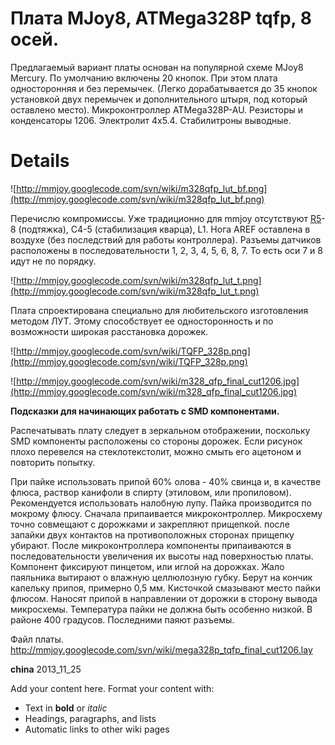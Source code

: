 # Плата MJoy8, ATMega328P tqfp, 8 осей. #

Предлагаемый вариант платы основан на популярной схеме MJoy8 Mercury. По умолчанию включены 20 кнопок. При этом плата односторонняя и без перемычек. (Легко дорабатывается до 35 кнопок установкой двух перемычек и дополнительного штыря, под который оставлено место).  Микроконтроллер ATMega328P-AU. Резисторы и конденсаторы 1206. Электролит 4х5.4. Стабилитроны выводные.

# Details #

![http://mmjoy.googlecode.com/svn/wiki/m328qfp_lut_bf.png](http://mmjoy.googlecode.com/svn/wiki/m328qfp_lut_bf.png)

Перечислю компромиссы. Уже традиционно для mmjoy отсутствуют [R5](https://code.google.com/p/mmjoy/source/detail?r=5)-8 (подтяжка), C4-5 (стабилизация кварца), L1. Нога AREF оставлена в воздухе (без последствий для работы контроллера). Разъемы датчиков расположены в последовательности 1, 2, 3, 4, 5, 6, 8, 7. То есть оси 7 и 8 идут не по порядку.

![http://mmjoy.googlecode.com/svn/wiki/m328qfp_lut_t.png](http://mmjoy.googlecode.com/svn/wiki/m328qfp_lut_t.png)

Плата спроектирована специально для любительского изготовления методом ЛУТ. Этому способствует ее односторонность и по возможности широкая расстановка дорожек.

![http://mmjoy.googlecode.com/svn/wiki/TQFP_328p.png](http://mmjoy.googlecode.com/svn/wiki/TQFP_328p.png)

![http://mmjoy.googlecode.com/svn/wiki/m328_qfp_final_cut1206.jpg](http://mmjoy.googlecode.com/svn/wiki/m328_qfp_final_cut1206.jpg)

**Подсказки для начинающих работать с SMD компонентами.**

Распечатывать плату следует в зеркальном отображении, поскольку SMD компоненты расположены со стороны дорожек. Если рисунок плохо перевелся на стеклотекстолит, можно смыть его ацетоном и повторить попытку.

При пайке использовать припой 60% олова - 40% свинца и, в качестве флюса, раствор канифоли в спирту (этиловом, или пропиловом). Рекомендуется использовать налобную лупу. Пайка производится по мокрому флюсу. Сначала припаивается микроконтроллер. Микросхему точно совмещают с дорожками и закрепляют прищепкой. после запайки двух контактов на противоположных сторонах прищепку убирают. После микроконтроллера компоненты припаиваются в последовательности увеличения их высоты над поверхностью платы. Компонент фиксируют пинцетом, или иглой на дорожках. Жало паяльника вытирают о влажную целлюлозную губку. Берут на кончик капельку припоя, примерно 0,5 мм. Кисточкой смазывают место пайки флюсом. Наносят припой в направлении от дорожки в сторону вывода микросхемы. Температура пайки не должна быть особенно низкой. В районе 400 градусов. Последними паяют разъемы.

Файл платы.
http://mmjoy.googlecode.com/svn/wiki/mega328p_tqfp_final_cut1206.lay

**china** 2013\_11\_25

Add your content here.  Format your content with:
  * Text in **bold** or _italic_
  * Headings, paragraphs, and lists
  * Automatic links to other wiki pages
